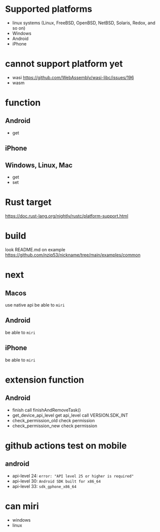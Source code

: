 # Supported platforms
- linux systems
(Linux, FreeBSD, OpenBSD, NetBSD, Solaris, Redox, and so on)
- Windows
- Android
- iPhone

# cannot support platform yet
- wasi
https://github.com/WebAssembly/wasi-libc/issues/196
- wasm

# function
## Android
- get

## iPhone

## Windows, Linux, Mac
- get
- set

# Rust target
https://doc.rust-lang.org/nightly/rustc/platform-support.html

# build
look README.md on example
https://github.com/nziq53/nickname/tree/main/examples/common

# next
## Macos
use native api
be able to `miri`

## Android
be able to `miri`

## iPhone
be able to `miri`

# extension function
## Android
- finish
call finishAndRemoveTask()
- get_device_api_level
get api_level
call VERSION.SDK_INT
- check_permission_old
check permission
- check_permission_new
check permission

# github actions test on mobile
## android
- api-level 24: `error: "API level 25 or higher is required"`
- api-level 30: `Android SDK built for x86_64`
- api-level 33: `sdk_gphone_x86_64`

# can miri
- windows
- linux
